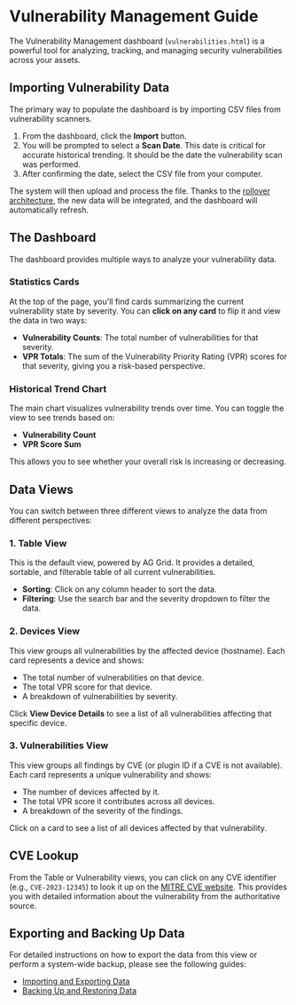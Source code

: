 # Vulnerability Management Guide

The Vulnerability Management dashboard (`vulnerabilities.html`) is a powerful tool for analyzing, tracking, and managing security vulnerabilities across your assets.

## Importing Vulnerability Data

The primary way to populate the dashboard is by importing CSV files from vulnerability scanners.

1. From the dashboard, click the **Import** button.
2. You will be prompted to select a **Scan Date**. This date is critical for accurate historical trending. It should be the date the vulnerability scan was performed.
3. After confirming the date, select the CSV file from your computer.

The system will then upload and process the file. Thanks to the [rollover architecture](../architecture/rollover-mechanism.md), the new data will be integrated, and the dashboard will automatically refresh.

## The Dashboard

The dashboard provides multiple ways to analyze your vulnerability data.

### Statistics Cards

At the top of the page, you'll find cards summarizing the current vulnerability state by severity. You can **click on any card** to flip it and view the data in two ways:

- **Vulnerability Counts**: The total number of vulnerabilities for that severity.
- **VPR Totals**: The sum of the Vulnerability Priority Rating (VPR) scores for that severity, giving you a risk-based perspective.

### Historical Trend Chart

The main chart visualizes vulnerability trends over time. You can toggle the view to see trends based on:

- **Vulnerability Count**
- **VPR Score Sum**

This allows you to see whether your overall risk is increasing or decreasing.

## Data Views

You can switch between three different views to analyze the data from different perspectives:

### 1. Table View

This is the default view, powered by AG Grid. It provides a detailed, sortable, and filterable table of all current vulnerabilities.

- **Sorting**: Click on any column header to sort the data.
- **Filtering**: Use the search bar and the severity dropdown to filter the data.

### 2. Devices View

This view groups all vulnerabilities by the affected device (hostname). Each card represents a device and shows:

- The total number of vulnerabilities on that device.
- The total VPR score for that device.
- A breakdown of vulnerabilities by severity.

Click **View Device Details** to see a list of all vulnerabilities affecting that specific device.

### 3. Vulnerabilities View

This view groups all findings by CVE (or plugin ID if a CVE is not available). Each card represents a unique vulnerability and shows:

- The number of devices affected by it.
- The total VPR score it contributes across all devices.
- A breakdown of the severity of the findings.

Click on a card to see a list of all devices affected by that vulnerability.

## CVE Lookup

From the Table or Vulnerability views, you can click on any CVE identifier (e.g., `CVE-2023-12345`) to look it up on the [MITRE CVE website](https://cve.mitre.org/). This provides you with detailed information about the vulnerability from the authoritative source.

## Exporting and Backing Up Data

For detailed instructions on how to export the data from this view or perform a system-wide backup, please see the following guides:

- [Importing and Exporting Data](./data-import-export.md)
- [Backing Up and Restoring Data](./backup-restore.md)
